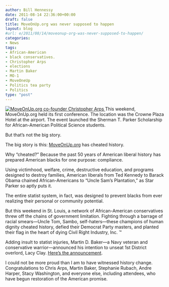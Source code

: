 ```yaml
---
author: Bill Hennessy
date: 2011-08-14 22:36:00+00:00
draft: false
title: MoveOnUp.org was never supposed to happen
layout: blog
#url: e/2011/08/14/moveonup-org-was-never-supposed-to-happen/
categories:
- News
tags:
- African-American
- black conservatives.
- Christopher Arps
- elections
- Martin Baker
- MO-1
- MoveOneUp
- Politics tea party
- Politics
type: "post"
---
```


[![MoveOnUp.org co-founder Christopher Arps](https://hennessysview.com/wp-content/uploads/2011/08/arps1_thumb.jpg)
](https://hennessysview.com/wp-content/uploads/2011/08/arps1.jpg)This weekend, MoveOnUp.org held its first conference. The location was the Crowne Plaza Hotel at the airport. The event launched the Sherman T. Parker Scholarship for African-American Political Science students. 

But that’s not the big story.

The big story is this: [MoveOnUp.org](https://moveonup.ning.com/) has cheated history.

Why “cheated?” Because the past 50 years of American liberal history has prepared American blacks for one purpose: compliance. 

Using victimhood, welfare, crime, destructive education, and programs designed to destroy families, American liberals from Ted Kennedy to Barack Obama chained African-Americans to “Uncle Sam’s Plantation,” as Star Parker so aptly puts it. 

The entire statist system, in fact, was designed to prevent blacks from ever realizing their personal or community potential. 

But this weekend in St. Louis, a network of African-American conservatives threw off the chains of government limitation. Fighting through a barrage of racial smears—Uncle Tom, Sambo, self-haters—these champions of human dignity cheated history, defied their Democrat Party masters, and planted their flag in the heart of dying Civil Right Industry, Inc. ™

Adding insult to statist injuries, Martin D. Baker—a Navy veteran and conservative warrior—announced his intention to unseat 1st District overlord, Lacy Clay. [Here’s the announcement](https://qik.com/video/43262169).

I could not be more proud than I am to have witnessed history change. Congratulations to Chris Arps, Martin Baker, Stephanie Rubach, Andre Harper, Stacy Washington, and everyone else, including attendees, who have begun restoration of the American promise.

